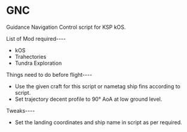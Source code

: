# GNC
Guidance Navigation Control script for KSP kOS.


List of Mod required----
- kOS
- Trahectories
- Tundra Exploration 


Things need to do before flight----
* Use the given craft for this script or nametag ship fins according to script.
* Set trajectory decent profile to 90° AoA at low ground level.


Tweaks----
* Set the landing coordinates and ship name in script as per required.
